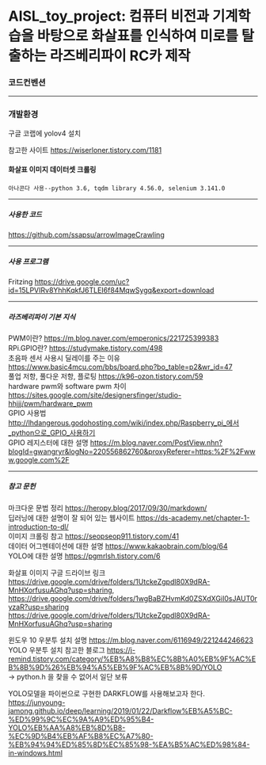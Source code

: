 # AISL_toy_project: 컴퓨터 비전과 기계학습을 바탕으로 화살표를 인식하여 미로를 탈출하는 라즈베리파이 RC카 제작

### 코드컨벤션

---

### 개발환경

구글 코랩에 yolov4 설치 </br>


참고한 사이트 https://wiserloner.tistory.com/1181 </br>


#### 화살표 이미지 데이터셋 크롤링
`아나콘다 사용--python 3.6, tqdm library 4.56.0, selenium 3.141.0`

---

##### 사용한 코드
https://github.com/ssapsu/arrowImageCrawling

---

##### 사용 프로그램
Fritzing https://drive.google.com/uc?id=15LPVIRv8YhhKqkfJ6TLEI6f84MqwSygq&export=download <br/>

---

##### 라즈베리파이 기본 지식
PWM이란? https://m.blog.naver.com/emperonics/221725399383 <br/>
RPi.GPIO란? https://studymake.tistory.com/498 <br/>
초음파 센서 사용시 딜레이를 주는 이유 https://www.basic4mcu.com/bbs/board.php?bo_table=p2&wr_id=47 <br/>
풀업 저항, 풀다운 저항, 플로팅 https://k96-ozon.tistory.com/59 <br/>
hardware pwm와 software pwm 차이 https://sites.google.com/site/designersfinger/studio-hhjjj/pwm/hardware_pwm <br/>
GPIO 사용법 http://lhdangerous.godohosting.com/wiki/index.php/Raspberry_pi_에서_python으로_GPIO_사용하기 <br/>
GPIO 레지스터에 대한 설명 https://m.blog.naver.com/PostView.nhn?blogId=gwangryr&logNo=220556862760&proxyReferer=https:%2F%2Fwww.google.com%2F <br/>

---

##### 참고 문헌
마크다운 문법 정리 https://heropy.blog/2017/09/30/markdown/ <br/>
딥러닝에 대한 설명이 잘 되어 있는 웹사이트 https://ds-academy.net/chapter-1-introduction-to-dl/ <br/>
이미지 크롤링 참고 https://seopseop911.tistory.com/41 <br/>
데이터 어그멘테이션에 대한 설명 https://www.kakaobrain.com/blog/64 <br/>
YOLO에 대한 설명 https://pgmrlsh.tistory.com/6 <br/>

화살표 이미지 구글 드라이브 링크
https://drive.google.com/drive/folders/1UtckeZgpdl80X9dRA-MnHXorfusuAGhq?usp=sharing, https://drive.google.com/drive/folders/1wgBaBZHvmKd0ZSXdXGiI0sJAUT0ryzaR?usp=sharing <br/>
https://drive.google.com/drive/folders/1UtckeZgpdl80X9dRA-MnHXorfusuAGhq?usp=sharing

윈도우 10 우분투 설치 설명 https://m.blog.naver.com/6116949/221244246623 <br/>
YOLO 우분투 설치 참고한 블로그 https://j-remind.tistory.com/category/%EB%A8%B8%EC%8B%A0%EB%9F%AC%EB%8B%9D%26%EB%94%A5%EB%9F%AC%EB%8B%9D/YOLO <br/>
-> python.h 을 찾을 수 없어서 일단 보류

YOLO모델을 파이썬으로 구현한 DARKFLOW를 사용해보고자 한다. https://junyoung-jamong.github.io/deep/learning/2019/01/22/Darkflow%EB%A5%BC-%ED%99%9C%EC%9A%A9%ED%95%B4-YOLO%EB%AA%A8%EB%8D%B8-%EC%9D%B4%EB%AF%B8%EC%A7%80-%EB%94%94%ED%85%8D%EC%85%98-%EA%B5%AC%ED%98%84-in-windows.html <br/>
